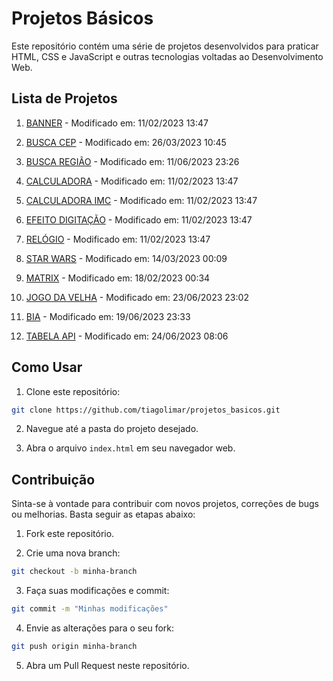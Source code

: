 # Projetos Básicos

Este repositório contém uma série de projetos desenvolvidos para praticar HTML, CSS e JavaScript e outras tecnologias voltadas ao Desenvolvimento Web.

## Lista de Projetos

1. [BANNER](1.%20banner/index.html) - Modificado em: 11/02/2023 13:47

1. [BUSCA CEP](2.%20busca_cep/index.html) - Modificado em: 26/03/2023 10:45

1. [BUSCA REGIÃO](3.%20busca_região/index.html) - Modificado em: 11/06/2023 23:26

1. [CALCULADORA](4.%20calculadora/index.html) - Modificado em: 11/02/2023 13:47

1. [CALCULADORA IMC](5.%20calculadora_imc/index.html) - Modificado em: 11/02/2023 13:47

1. [EFEITO DIGITAÇÃO](6.%20efeito_digitação/index.html) - Modificado em: 11/02/2023 13:47

1. [RELÓGIO](7.%20relógio/index.html) - Modificado em: 11/02/2023 13:47

1. [STAR WARS](8.%20star_wars/index.html) - Modificado em: 14/03/2023 00:09

1. [MATRIX](9.%20matrix/index.html) - Modificado em: 18/02/2023 00:34

1. [JOGO DA VELHA](10.%20jogo_da_velha/index.html) - Modificado em: 23/06/2023 23:02

1. [BIA](11.%20bia/index.html) - Modificado em: 19/06/2023 23:33

1. [TABELA API](12.%20tabela_api/index.html) - Modificado em: 24/06/2023 08:06

## Como Usar

1. Clone este repositório:

```bash
git clone https://github.com/tiagolimar/projetos_basicos.git
```

2. Navegue até a pasta do projeto desejado.

3. Abra o arquivo `index.html` em seu navegador web.

## Contribuição

Sinta-se à vontade para contribuir com novos projetos, correções de bugs ou melhorias. Basta seguir as etapas abaixo:

1. Fork este repositório.

2. Crie uma nova branch:

```bash
git checkout -b minha-branch
```

3. Faça suas modificações e commit:

```bash
git commit -m "Minhas modificações"
```

4. Envie as alterações para o seu fork:

```bash
git push origin minha-branch
```

5. Abra um Pull Request neste repositório.